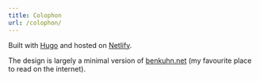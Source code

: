 ```yaml
---
title: Colophon
url: /colophon/
---
```


Built with [Hugo](https://gohugo.io/) and hosted on [Netlify](https://www.netlify.com/). 

The design is largely a minimal version of [benkuhn.net](https://benkuhn.net) (my favourite place to read on the internet). 